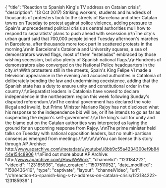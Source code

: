 {
    "title": "Reaction to Spanish King's TV address on Catalan crisis",
    "description": "(3 Oct 2017) Striking workers, students and hundreds of thousands of protesters took to the streets of Barcelona and other Catalan towns on Tuesday to protest against police violence, adding pressure to Spain's unprecedented political crisis as central authorities mull how to respond to separatists' plans to push ahead with secession.\r\nThe city's urban guard said that 700,000 people joined Tuesday afternoon's marches in Barcelona, after thousands more took part in scattered protests in the morning.\r\nIn Barcelona's Catalonia and University squares, a sea of demonstrators waved flags, most of them \"esteladas\" embraced by those wishing secession, but also plenty of Spanish national flags.\r\nHundreds of demonstrators also converged on the National Police headquarters in the city.\r\nWith protesters still in the streets, Spain's King Felipe VI made a television appearance in the evening and accused authorities in Catalonia of deliberately bending the law and undermining coexistence, adding that the Spanish state has a duty to ensure unity and constitutional order in the country.\r\nSeparatist leaders in Catalonia have vowed to declare independence in the northeastern region this week following Sunday's disputed referendum.\r\nThe central government has declared the vote illegal and invalid, but Prime Minister Mariano Rajoy has not disclosed what his response to the independence bid will be, or if he intends to go as far as suspending the region's self-government.\r\nThe king's call for unity and the blame put on the Catalan authorities was interpreted as laying the ground for an upcoming response from Rajoy. \r\nThe prime minister held talks on Tuesday with national opposition leaders, but no multi-partisan consensus emerged from meetings.\r\n\r\n\r\nYou can license this story through AP Archive: http:\/\/www.aparchive.com\/metadata\/youtube\/8bb9c55a4234300ef9b8444e154c8906 \r\nFind out more about AP Archive: http:\/\/www.aparchive.com\/HowWeWork",
    "channelid": "123184222",
    "videoid": "123185936",
    "date_created": "1507511052",
    "date_modified": "1508436416",
    "type": "captivate",
    "layout": "channelVideo",
    "url": "\/c1\/reaction-to-spanish-king-s-tv-address-on-catalan-crisis\/123184222-123185936"
}